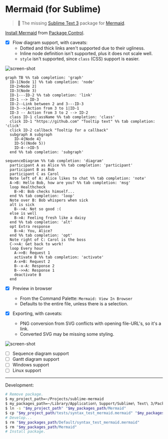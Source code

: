 # Mermaid (for Sublime)

> :tropical_fish: The missing [Sublime Text 3][] package for [Mermaid][].

[Install Mermaid][] from [Package Control][].

- [x] Flow diagram support, with caveats:
  - Dotted and thick links aren't supported due to their ugliness.
  - Inline node definition isn't supported, plus it does not scale well.
  - `style` isn't supported, since `class` (CSS) support is easier.

![screen-shot](https://user-images.githubusercontent.com/100884/29259374-54e94d34-8077-11e7-91ea-67e92b2ea2d9.png)

```mermaid
graph TB %% tab completion: 'graph'
  ID-1[Node 1] %% tab completion: 'node'
  ID-2>Node 2]
  ID-3(Node 3)
  ID-1---ID-2 %% tab completion: 'link'
  ID-1 --> ID-3
  ID-2--Link between 2 and 3---ID-3
  ID-3-->|Action from 3 to 1|ID-1
  ID-3 -- Action from 3 to 2 --> ID-2
  class ID-1 className %% tab completion: 'class'
  click ID-1 "https://github.com" "Tooltip text" %% tab completion: 'click'
  click ID-2 callback "Tooltip for a callback"
  subgraph A subgraph
    ID-4{Node 4}
    ID-5((Node 5))
    ID-4-->ID-5
  end %% tab completion: 'subgraph'

sequenceDiagram %% tab completion: 'diagram'
  participant A as Alice %% tab completion: 'participant'
  participant B as Bob
  participant C as Carol
  Note left of A: Alice likes to chat %% tab completion: 'note'
  A->B: Hello Bob, how are you? %% tab completion: 'msg'
  loop Healthcheck
    B->B: Bob checks himself...
  end %% tab completion: 'loop'
  Note over B: Bob whispers when sick
  alt is sick
    B-->A: Not so good :(
  else is well
    B->A: Feeling fresh like a daisy
  end %% tab completion: 'alt'
  opt Extra response
    B->A: You, Alice?
  end %% tab completion: 'opt'
  Note right of C: Carol is the boss
  C->>A: Get back to work!
  loop Every hour
    A->>B: Request 1
    activate B %% tab completion: 'activate'
    A-x+B: Request 2
    B--x-A: Response 2
    B-->>A: Response 1
    deactivate B
  end
```

- [x] Preview in browser
  - From the Command Palette: `Mermaid: View In Browser`
  - Defaults to the entire file, unless there is a selection.

- [x] Exporting, with caveats:
  - PNG conversion from SVG conflicts with opening file-URL's, so it's a link.
  - Converted SVG may be missing some styling.

![screen-shot](https://user-images.githubusercontent.com/100884/29259302-8ba6ba24-8076-11e7-996c-18cad5df138f.png)

- [ ] Sequence diagram support
- [ ] Gantt diagram support
- [ ] Windows support
- [ ] Linux support

[Sublime Text 3]: http://www.sublimetext.com
[Mermaid]: http://knsv.github.io/mermaid
[Install Mermaid]: https://packagecontrol.io/packages/Mermaid
[Package Control]: https://packagecontrol.io

---

Development:

```sh
# Remove package.
$ my_project_path=~/Projects/sublime-mermaid
$ my_packages_path=~/Library/Application\ Support/Sublime\ Text\ 3/Packages
$ ln -s "$my_project_path" "$my_packages_path/Mermaid"
$ cp "$my_project_path/tests/syntax_test_mermaid.mermaid" "$my_packages_path/Default"
# Develop...
$ rm "$my_packages_path/Default/syntax_test_mermaid.mermaid"
$ rm "$my_packages_path/Mermaid"
# Install package.
```
